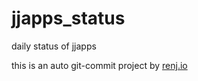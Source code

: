 # jjapps_status
daily status of jjapps

this is an auto git-commit project by [renj.io](http://renj.io)

